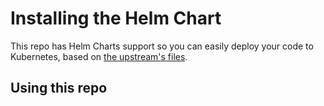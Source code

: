 # Installing the Helm Chart

This repo has Helm Charts support so you can easily deploy your code to Kubernetes, based on [the upstream's files](https://github.com/cdr/code-server/tree/main/ci/helm-chart).

## Using this repo
